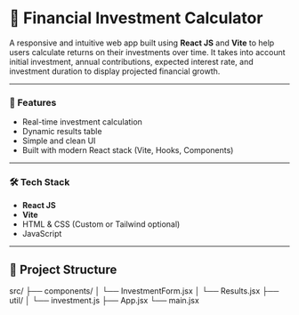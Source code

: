 <h1>💸 Financial Investment Calculator</h1>

A responsive and intuitive web app built using **React JS** and **Vite** to help users calculate returns on their investments over time. It takes into account initial investment, annual contributions, expected interest rate, and investment duration to display projected financial growth.

---

<h3> 🚀 Features </h3>

- Real-time investment calculation
- Dynamic results table
- Simple and clean UI
- Built with modern React stack (Vite, Hooks, Components)

---

<h3>🛠️ Tech Stack</h3>

- **React JS**
- **Vite**
- HTML & CSS (Custom or Tailwind optional)
- JavaScript

---

## 📂 Project Structure

src/
├── components/
│ └── InvestmentForm.jsx
│ └── Results.jsx
├── util/
│ └── investment.js
├── App.jsx
└── main.jsx

